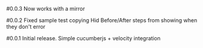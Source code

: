 #0.0.3
Now works with a mirror

#0.0.2
Fixed sample test copying
Hid Before/After steps from showing when they don't error

#0.0.1
Initial release. Simple cucumberjs + velocity integration